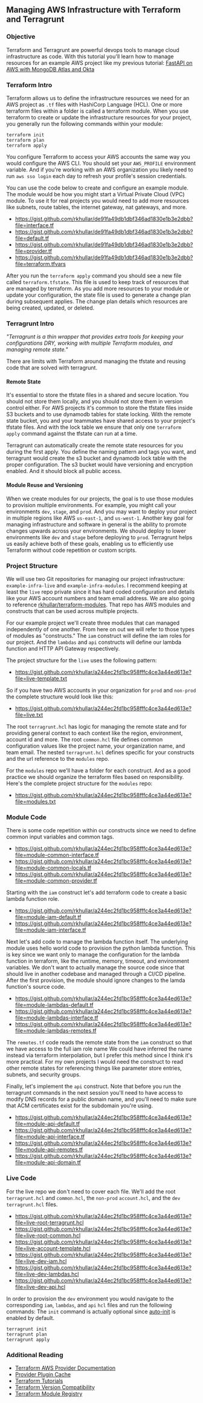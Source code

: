 ## Managing AWS Infrastructure with Terraform and Terragrunt

### Objective
Terraform and Terragrunt are powerful devops tools to manage cloud infrastructure as code. With this tutorial you'll learn
how to manage resources for an example AWS project like my previous tutorial:
[FastAPI on AWS with MongoDB Atlas and Okta][medium-fastpi]

### Terraform Intro
Terraform allows us to define the infrastructure resources we need for an AWS project as `.tf` files with HashiCorp Language (HCL).
One or more terraform files within a folder is called a terraform module. When you use terraform to create or update the
infrastructure resources for your project, you generally run the following commands within your module:
```shell
terraform init
terraform plan
terraform apply
```

You configure Terraform to access your AWS accounts the same way you would configure the AWS CLI. You should set your
`AWS_PROFILE` environment variable. And if you're working with an AWS organization you likely need to run `aws sso login`
each day to refresh your profile's session credentials.

You can use the code below to create and configure an example module. The module would be how you might start a Virtual
Private Cloud (VPC) module. To use it for real projects you would need to add more resources like subnets, route tables,
the internet gateway, nat gateways, and more.

- https://gist.github.com/rkhullar/de91fa49db1dbf346ad1830e1b3e2dbb?file=interface.tf
- https://gist.github.com/rkhullar/de91fa49db1dbf346ad1830e1b3e2dbb?file=default.tf
- https://gist.github.com/rkhullar/de91fa49db1dbf346ad1830e1b3e2dbb?file=provider.tf
- https://gist.github.com/rkhullar/de91fa49db1dbf346ad1830e1b3e2dbb?file=terraform.tfvars

After you run the `terraform apply` command you should see a new file called `terraform.tfstate`. This file is used to keep
track of resources that are managed by terraform. As you add more resources to your module or update your configuration,
the state file is used to generate a change plan during subsequent applies. The change plan details which resources are being
created, updated, or deleted.

### Terragrunt Intro
_"Terragrunt is a thin wrapper that provides extra tools for keeping your configurations DRY, working with multiple
Terraform modules, and managing remote state."_

There are limits with Terraform around managing the tfstate and reusing code that are solved with terragrunt.

#### Remote State
It's essential to store the tfstate files in a shared and secure location. You should not store them locally,
and you should not store them in version control either. For AWS projects it's common to store the tfstate files inside
S3 buckets and to use dynamodb tables for state locking. With the remote state bucket, you and your teammates have shared
access to your project's tfstate files. And with the lock table we ensure that only one `terraform apply` command against
the tfstate can run at a time.

Terragrunt can automatically create the remote state resources for you during the first apply. You define the naming pattern
and tags you want, and terragrunt would create the s3 bucket and dynamodb lock table with the proper configuration. The
s3 bucket would have versioning and encryption enabled. And it should block all public access.

#### Module Reuse and Versioning
When we create modules for our projects, the goal is to use those modules to provision multiple environments. For example,
you might call your environments `dev`, `stage`, and `prod`. And you may want to deploy your project in multiple regions
like AWS `us-east-1`, and `us-west-1`. Another key goal for managing infrastructure and software in general is the ability
to promote changes upwards across your environments. We should deploy to lower environments like `dev` and `stage` before 
deploying to `prod`. Terragrunt helps us easily achieve both of these goals, enabling us to efficiently use Terraform
without code repetition or custom scripts.

### Project Structure
We will use two Git repositories for managing our project infrastructure: `example-infra-live` and `example-infra-modules`.
I recommend keeping at least the `live` repo private since it has hard coded configuration and details like your AWS account
numbers and team email address. We are also going to reference [rkhullar/terraform-modules][common-modules]. That repo has
AWS modules and constructs that can be used across multiple projects.

For our example project we'll create three modules that can managed independently of one another. From here on out we will
refer to those types of modules as "constructs." The `iam` construct will define the iam roles for our project. And the
`lambdas` and `api` constructs will define our lambda function and HTTP API Gateway respectively.

The project structure for the `live` uses the following pattern:

- https://gist.github.com/rkhullar/a244ec2fd1bc958fffc4ce3a44ed613e?file=live-template.txt

So if you have two AWS accounts in your organization for `prod` and `non-prod` the complete structure would look like this:

- https://gist.github.com/rkhullar/a244ec2fd1bc958fffc4ce3a44ed613e?file=live.txt

The root `terragrunt.hcl` has logic for managing the remote state and for providing general context to each context like 
the region, environment, account id and more. The root `common.hcl` file defines common configuration values like the
project name, your organization name, and team email. The nested `terragrunt.hcl` defines specific for your constructs
and the url reference to the `modules` repo. 

For the `modules` repo we'll have a folder for each construct. And as a good practice we should organize the terraform
files based on responsibility. Here's the complete project structure for the `modules` repo:

- https://gist.github.com/rkhullar/a244ec2fd1bc958fffc4ce3a44ed613e?file=modules.txt

### Module Code
There is some code repetition within our constructs since we need to define common input variables and common tags.

- https://gist.github.com/rkhullar/a244ec2fd1bc958fffc4ce3a44ed613e?file=module-common-interface.tf
- https://gist.github.com/rkhullar/a244ec2fd1bc958fffc4ce3a44ed613e?file=module-common-locals.tf
- https://gist.github.com/rkhullar/a244ec2fd1bc958fffc4ce3a44ed613e?file=module-common-provider.tf

Starting with the `iam` construct let's add terraform code to create a basic lambda function role.

- https://gist.github.com/rkhullar/a244ec2fd1bc958fffc4ce3a44ed613e?file=module-iam-default.tf
- https://gist.github.com/rkhullar/a244ec2fd1bc958fffc4ce3a44ed613e?file=module-iam-interface.tf

Next let's add code to manage the lambda function itself. The underlying module uses hello world code to provision the
python lambda function. This is key since we want only to manage the configuration for the lambda function in terraform,
like the runtime, memory, timeout, and environment variables. We don't want to actually manage the source code since that
should live in another codebase and managed through a CI/CD pipeline. After the first provision, the module should ignore
changes to the lamda function's source code.

- https://gist.github.com/rkhullar/a244ec2fd1bc958fffc4ce3a44ed613e?file=module-lambdas-default.tf
- https://gist.github.com/rkhullar/a244ec2fd1bc958fffc4ce3a44ed613e?file=module-lambdas-interface.tf
- https://gist.github.com/rkhullar/a244ec2fd1bc958fffc4ce3a44ed613e?file=module-lambdas-remotes.tf

The `remotes.tf` code reads the remote state from the `iam` construct so that we have access to the full iam role name
We could have inferred the name instead via terraform interpolation, but I prefer this method since I think it's more
practical. For my own projects I would need the construct to read other remote states for referencing things like parameter
store entries, subnets, and security groups.

Finally, let's implement the `api` construct. Note that before you run the terragrunt commands in the next session you'll
need to have access to modify DNS records for a public domain name, and you'll need to make sure that ACM certificates 
exist for the subdomain you're using.

- https://gist.github.com/rkhullar/a244ec2fd1bc958fffc4ce3a44ed613e?file=module-api-default.tf
- https://gist.github.com/rkhullar/a244ec2fd1bc958fffc4ce3a44ed613e?file=module-api-interface.tf
- https://gist.github.com/rkhullar/a244ec2fd1bc958fffc4ce3a44ed613e?file=module-api-remotes.tf
- https://gist.github.com/rkhullar/a244ec2fd1bc958fffc4ce3a44ed613e?file=module-api-domain.tf

### Live Code
For the live repo we don't need to cover each file. We'll add the root `terragrunt.hcl` and `common.hcl`, the `non-prod`
`account.hcl`, and the `dev` `terragrunt.hcl` files.

- https://gist.github.com/rkhullar/a244ec2fd1bc958fffc4ce3a44ed613e?file=live-root-terragrunt.hcl
- https://gist.github.com/rkhullar/a244ec2fd1bc958fffc4ce3a44ed613e?file=live-root-common.hcl
- https://gist.github.com/rkhullar/a244ec2fd1bc958fffc4ce3a44ed613e?file=live-account-template.hcl
- https://gist.github.com/rkhullar/a244ec2fd1bc958fffc4ce3a44ed613e?file=live-dev-iam.hcl
- https://gist.github.com/rkhullar/a244ec2fd1bc958fffc4ce3a44ed613e?file=live-dev-lambdas.hcl
- https://gist.github.com/rkhullar/a244ec2fd1bc958fffc4ce3a44ed613e?file=live-dev-api.hcl

In order to provision the `dev` environment you would navigate to the corresponding `iam`, `lambdas`, and `api` `hcl` files
and run the following commands: The `init` command is actually optional since [auto-init][auto-init] is enabled by default.
```shell
terragrunt init
terragrunt plan
terragrunt apply
```

### Additional Reading
- [Terraform AWS Provider Documentation][aws-provider]
- [Provider Plugin Cache][provider-plugin-cache]
- [Terraform Tutorials][terraform-tutorials]
- [Terraform Version Compatibility][terraform-version-compat]
- [Terraform Module Registry][terraform-module-registry]

[terraform]: https://www.terraform.io
[terragrunt]: https://terragrunt.gruntwork.io
[hashicorp]: https://www.hashicorp.com
[aws-provider]: https://registry.terraform.io/providers/hashicorp/aws/latest/docs
[common-modules]: https://github.com/rkhullar/terraform-modules
[auto-init]: https://terragrunt.gruntwork.io/docs/features/auto-init
[provider-plugin-cache]: https://developer.hashicorp.com/terraform/cli/config/config-file#provider-plugin-cache
[terraform-tutorials]: https://developer.hashicorp.com/terraform/tutorials
[terraform-version-compat]: https://terragrunt.gruntwork.io/docs/getting-started/supported-terraform-versions
[medium-fastpi]: https://medium.com/@rajan-khullar/fastapi-on-aws-with-mongodb-atlas-and-okta-6e37c1d9069
[terraform-module-registry]: https://registry.terraform.io/browse/modules